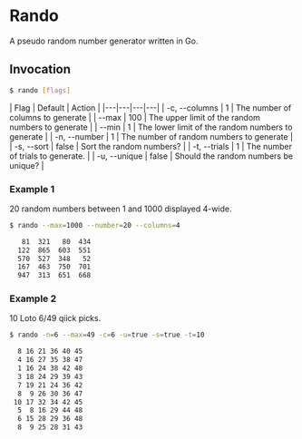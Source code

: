 # Rando

A pseudo random number generator written in Go.

## Invocation

```bash
$ rando [flags]
```


| Flag  |  Default | Action |
|---|---|---|---|
| -c, --columns |  1 | The number of columns to generate |
| --max         | 100 | The upper limit of the random numbers to generate |
| --min         | 1 | The lower limit of the random numbers to generate |
| -n,  --number    | 1 | The number of random numbers to generate |
| -s, --sort       | false | Sort the random numbers? |
| -t, --trials     | 1 | The number of trials to generate. |
| -u, --unique     | false | Should the random numbers be unique? |

### Example 1

20 random numbers between 1 and 1000 displayed 4-wide.

```bash
$ rando --max=1000 --number=20 --columns=4

   81  321   80  434
  122  865  603  551
  570  527  348   52
  167  463  750  701
  947  313  651  668
```

### Example 2

10 Loto 6/49 qiick picks.

```bash
$ rando -n=6 --max=49 -c=6 -u=true -s=true -t=10

  8 16 21 36 40 45
  4 16 27 35 38 47
  1 16 24 38 42 48
  3 18 24 29 39 43
  7 19 21 24 36 42
  8  9 26 30 36 47
 10 17 32 34 42 45
  5  8 16 29 44 48
  6 15 28 29 36 48
  8  9 25 28 31 43
```



